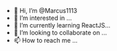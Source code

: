 - 👋 Hi, I’m @Marcus1113
- 👀 I’m interested in ...
- 🌱 I’m currently learning ReactJS...
- 💞️ I’m looking to collaborate on ...
- 📫 How to reach me ...

<!---
Marcus1113/Marcus1113 is a ✨ special ✨ repository because its `README.md` (this file) appears on your GitHub profile.
You can click the Preview link to take a look at your changes.
--->
